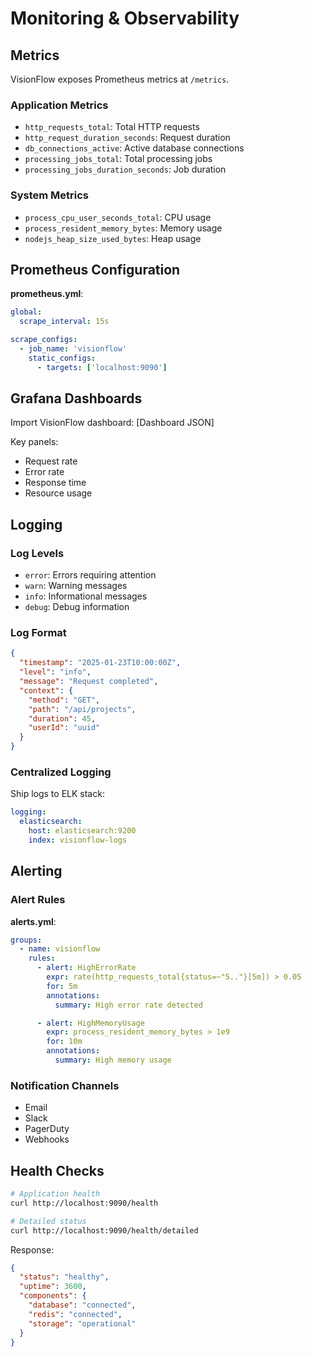 # Monitoring & Observability

## Metrics

VisionFlow exposes Prometheus metrics at `/metrics`.

### Application Metrics

- `http_requests_total`: Total HTTP requests
- `http_request_duration_seconds`: Request duration
- `db_connections_active`: Active database connections
- `processing_jobs_total`: Total processing jobs
- `processing_jobs_duration_seconds`: Job duration

### System Metrics

- `process_cpu_user_seconds_total`: CPU usage
- `process_resident_memory_bytes`: Memory usage
- `nodejs_heap_size_used_bytes`: Heap usage

## Prometheus Configuration

**prometheus.yml**:

```yaml
global:
  scrape_interval: 15s

scrape_configs:
  - job_name: 'visionflow'
    static_configs:
      - targets: ['localhost:9090']
```

## Grafana Dashboards

Import VisionFlow dashboard: [Dashboard JSON]

Key panels:
- Request rate
- Error rate
- Response time
- Resource usage

## Logging

### Log Levels

- `error`: Errors requiring attention
- `warn`: Warning messages
- `info`: Informational messages
- `debug`: Debug information

### Log Format

```json
{
  "timestamp": "2025-01-23T10:00:00Z",
  "level": "info",
  "message": "Request completed",
  "context": {
    "method": "GET",
    "path": "/api/projects",
    "duration": 45,
    "userId": "uuid"
  }
}
```

### Centralized Logging

Ship logs to ELK stack:

```yaml
logging:
  elasticsearch:
    host: elasticsearch:9200
    index: visionflow-logs
```

## Alerting

### Alert Rules

**alerts.yml**:

```yaml
groups:
  - name: visionflow
    rules:
      - alert: HighErrorRate
        expr: rate(http_requests_total{status=~"5.."}[5m]) > 0.05
        for: 5m
        annotations:
          summary: High error rate detected

      - alert: HighMemoryUsage
        expr: process_resident_memory_bytes > 1e9
        for: 10m
        annotations:
          summary: High memory usage
```

### Notification Channels

- Email
- Slack
- PagerDuty
- Webhooks

## Health Checks

```bash
# Application health
curl http://localhost:9090/health

# Detailed status
curl http://localhost:9090/health/detailed
```

Response:
```json
{
  "status": "healthy",
  "uptime": 3600,
  "components": {
    "database": "connected",
    "redis": "connected",
    "storage": "operational"
  }
}
```
